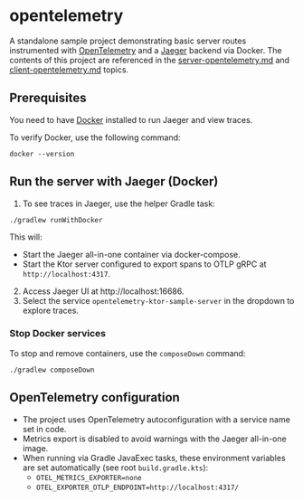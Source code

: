 # opentelemetry

A standalone sample project demonstrating basic server routes instrumented with [OpenTelemetry](https://opentelemetry.io/) and a [Jaeger](https://www.jaegertracing.io/) backend
via Docker. The contents of this project are referenced in the [server-opentelemetry.md](server-opentelemetry.md)
and [client-opentelemetry.md](client-opentelemetry.md) topics.

## Prerequisites

You need to have [Docker](https://docs.docker.com/desktop/) installed to run Jaeger and view traces.

To verify Docker, use the following command:

```shell
docker --version
```

## Run the server with Jaeger (Docker)

1. To see traces in Jaeger, use the helper Gradle task:

  ```shell
  ./gradlew runWithDocker
  ```
  This will:
  - Start the Jaeger all-in-one container via docker-compose.
  - Start the Ktor server configured to export spans to OTLP gRPC at `http://localhost:4317`.

2. Access Jaeger UI at http://localhost:16686.
3. Select the service `opentelemetry-ktor-sample-server` in the dropdown to explore traces.

### Stop Docker services

To stop and remove containers, use the `composeDown` command:

```shell
./gradlew composeDown
```

## OpenTelemetry configuration

- The project uses OpenTelemetry autoconfiguration with a service name set in code.
- Metrics export is disabled to avoid warnings with the Jaeger all-in-one image.
- When running via Gradle JavaExec tasks, these environment variables are set automatically (see root `build.gradle.kts`):
  - `OTEL_METRICS_EXPORTER=none`
  - `OTEL_EXPORTER_OTLP_ENDPOINT=http://localhost:4317/`


